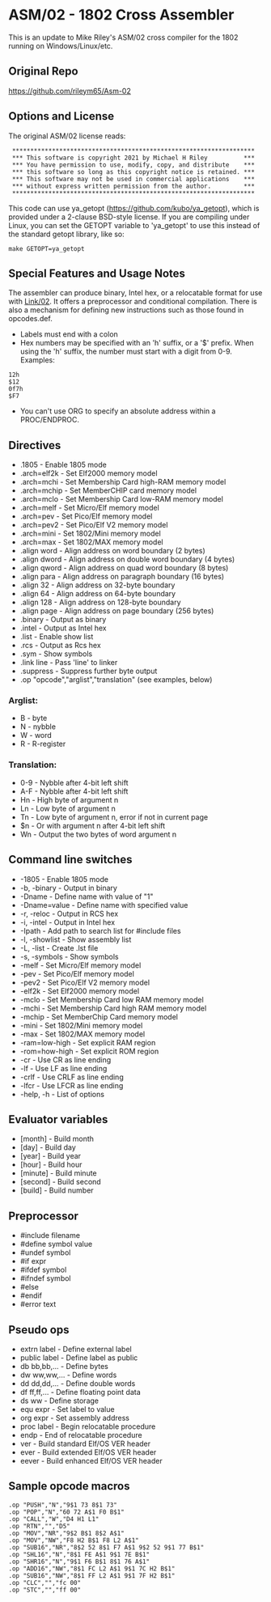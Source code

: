 
# ASM/02 - 1802 Cross Assembler

This is an update to Mike Riley's ASM/02 cross compiler for the 1802 running on Windows/Linux/etc.

## Original Repo
https://github.com/rileym65/Asm-02

## Options and License

The original ASM/02 license reads:
```
 *******************************************************************
 *** This software is copyright 2021 by Michael H Riley          ***
 *** You have permission to use, modify, copy, and distribute    ***
 *** this software so long as this copyright notice is retained. ***
 *** This software may not be used in commercial applications    ***
 *** without express written permission from the author.         ***
 *******************************************************************
```
This code can use ya_getopt (https://github.com/kubo/ya_getopt), which is provided under a 2-clause BSD-style license.
If you are compiling under Linux, you can set the GETOPT variable to 'ya_getopt' to use this instead of the standard getopt library, like so:

```
make GETOPT=ya_getopt
```

## Special Features and Usage Notes
The assembler can produce binary, Intel hex, or a relocatable format for use with [Link/02](https://github.com/arhefner/Link-02).
It offers a preprocessor and conditional compilation. There is also a mechanism for defining new instructions
such as those found in opcodes.def.

* Labels must end with a colon
* Hex numbers may be specified with an 'h' suffix, or a '$' prefix. When using the 'h' suffix, the number must start with a digit from 0-9.  
Examples:
```
12h
$12
0f7h
$F7
```
* You can't use ORG to specify an absolute address within a PROC/ENDPROC.

## Directives

* .1805        - Enable 1805 mode
* .arch=elf2k  - Set Elf2000 memory model
* .arch=mchi   - Set Membership Card high-RAM memory model
* .arch=mchip  - Set MemberCHIP card memory model
* .arch=mclo   - Set Membership Card low-RAM memory model
* .arch=melf   - Set Micro/Elf memory model
* .arch=pev    - Set Pico/Elf memory model
* .arch=pev2   - Set Pico/Elf V2 memory model
* .arch=mini   - Set 1802/Mini memory model
* .arch=max    - Set 1802/MAX memory model
* .align word  - Align address on word boundary (2 bytes)
* .align dword - Align address on double word boundary (4 bytes)
* .align qword - Align address on quad word boundary (8 bytes)
* .align para  - Align address on paragraph boundary (16 bytes)
* .align 32    - Align address on 32-byte boundary
* .align 64    - Align address on 64-byte boundary
* .align 128   - Align address on 128-byte boundary
* .align page  - Align address on page boundary (256 bytes)
* .binary      - Output as binary
* .intel       - Output as Intel hex
* .list        - Enable show list
* .rcs         - Output as Rcs hex
* .sym         - Show symbols
* .link line   - Pass 'line' to linker
* .suppress    - Suppress further byte output
* .op "opcode","arglist","translation" (see examples, below)

### Arglist:

*  B - byte
*  N - nybble
*  W - word
*  R - R-register

### Translation:
*  0-9 - Nybble after 4-bit left shift
*  A-F - Nybble after 4-bit left shift
*  Hn  - High byte of argument n
*  Ln  - Low byte of argument n
*  Tn  - Low byte of argument n, error if not in current page
*  $n  - Or with argument n after 4-bit left shift
*  Wn  - Output the two bytes of word argument n

## Command line switches
* -1805         - Enable 1805 mode
* -b, -binary   - Output in binary
* -Dname        - Define name with value of "1"
* -Dname=value  - Define name with specified value
* -r, -reloc    - Output in RCS hex
* -i, -intel     - Output in Intel hex
* -Ipath        - Add path to search list for #include files
* -l, -showlist - Show assembly list
* -L, -list     - Create .lst file
* -s, -symbols  - Show symbols
* -melf         - Set Micro/Elf memory model
* -pev          - Set Pico/Elf memory model
* -pev2         - Set Pico/Elf V2 memory model
* -elf2k        - Set Elf2000 memory model
* -mclo         - Set Membership Card low RAM memory model
* -mchi         - Set Membership Card high RAM memory model
* -mchip        - Set MemberChip Card memory model
* -mini         - Set 1802/Mini memory model
* -max          - Set 1802/MAX memory model
* -ram=low-high - Set explicit RAM region
* -rom=how-high - Set explicit ROM region
* -cr           - Use CR as line ending
* -lf           - Use LF as line ending
* -crlf         - Use CRLF as line ending
* -lfcr         - Use LFCR as line ending
* -help, -h     - List of options

## Evaluator variables
* [month]         - Build month
* [day]           - Build day
* [year]          - Build year
* [hour]          - Build hour
* [minute]        - Build minute
* [second]        - Build second
* [build]         - Build number

## Preprocessor
* #include filename
* #define symbol value
* #undef symbol
* #if expr
* #ifdef symbol
* #ifndef symbol
* #else
* #endif
* #error text

## Pseudo ops
* extrn label   - Define external label
* public label  - Define label as public
* db  bb,bb,... - Define bytes
* dw  ww,ww,... - Define words
* dd  dd,dd,... - Define double words
* df  ff,ff,... - Define floating point data
* ds  ww        - Define storage
* equ expr      - Set label to value
* org expr      - Set assembly address
* proc label    - Begin relocatable procedure
* endp          - End of relocatable procedure
* ver           - Build standard Elf/OS VER header
* ever          - Build extended Elf/OS VER header
* eever         - Build enhanced Elf/OS VER header
  
## Sample opcode macros
```
.op "PUSH","N","9$1 73 8$1 73"
.op "POP","N","60 72 A$1 F0 B$1"
.op "CALL","W","D4 H1 L1"
.op "RTN","","D5"
.op "MOV","NR","9$2 B$1 8$2 A$1"
.op "MOV","NW","F8 H2 B$1 F8 L2 A$1"
.op "SUB16","NR","8$2 52 8$1 F7 A$1 9$2 52 9$1 77 B$1"
.op "SHL16","N","8$1 FE A$1 9$1 7E B$1"
.op "SHR16","N","9$1 F6 B$1 8$1 76 A$1"
.op "ADD16","NW","8$1 FC L2 A$1 9$1 7C H2 B$1"
.op "SUB16","NW","8$1 FF L2 A$1 9$1 7F H2 B$1"
.op "CLC","","fc 00"
.op "STC","","ff 00"
```
